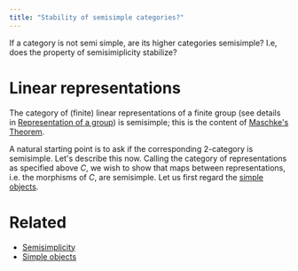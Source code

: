 ```yaml
---
title: "Stability of semisimple categories?"
---
```


      

If a category is not semi simple, are its higher categories semisimple? I.e, does the property of semisimiplicity stabilize?

# Linear representations

The category of (finite) linear representations of a finite group (see details in [Representation of a group](<notes/ntpy/Definitions/Representation Theory/Representation of a group.md>)) is semisimple; this is the content of [Maschke's Theorem](<notes/ntpy/Theorems/Representation theory/Maschke's Theorem.md>). 

A natural starting point is to ask if the corresponding 2-category is semisimple. Let's describe this now. Calling the category of representations as specified above $C$, we wish to show that maps between representations, i.e. the morphisms of $C$, are semisimple. Let us first regard the [simple objects](<notes/ntpy/Definitions/Category theory/Simple objects.md>). 

# Related
- [Semisimplicity](<notes/ntpy/Key Ideas/Semisimplicity.md>)
- [Simple objects](<notes/ntpy/Definitions/Category theory/Simple objects.md>)